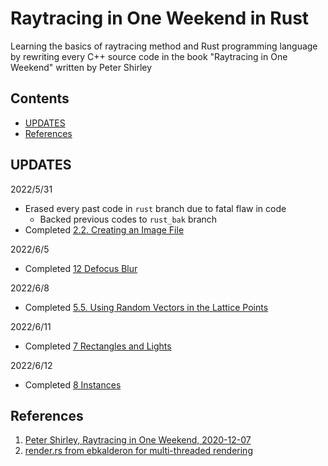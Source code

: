 # Raytracing in One Weekend in Rust
Learning the basics of raytracing method and Rust programming language
by rewriting every C++ source code in the book "Raytracing in One Weekend" written
by Peter Shirley

## Contents
- [UPDATES](#UPDATES)
- [References](#References)

## UPDATES
2022/5/31
- Erased every past code in `rust` branch due to fatal flaw in code
    - Backed previous codes to `rust_bak` branch
- Completed [2.2. Creating an Image File](https://raytracing.github.io/books/RayTracingInOneWeekend.html#outputanimage/creatinganimagefile)

2022/6/5
- Completed [12 Defocus Blur](https://raytracing.github.io/books/RayTracingInOneWeekend.html#defocusblur)

2022/6/8
- Completed [5.5. Using Random Vectors in the Lattice Points](https://raytracing.github.io/books/RayTracingTheNextWeek.html#perlinnoise/usingrandomvectorsonthelatticepoints)

2022/6/11
- Completed [7 Rectangles and Lights](https://raytracing.github.io/books/RayTracingTheNextWeek.html#rectanglesandlights)

2022/6/12
- Completed [8 Instances](https://raytracing.github.io/books/RayTracingTheNextWeek.html#instances)

## References
1. [Peter Shirley, Raytracing in One Weekend, 2020-12-07](https://github.com/RayTracing/raytracing.github.io)
2. [render.rs from ebkalderon for multi-threaded rendering](https://github.com/ebkalderon/ray-tracing-in-one-weekend/blob/master/src/render.rs)

